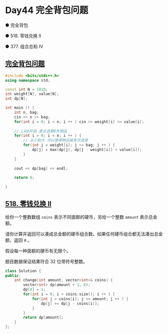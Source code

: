 # Day44 完全背包问题

● 完全背包

● 518. 零钱兑换 II 

● 377. 组合总和 Ⅳ  

## [完全背包问题](https://www.acwing.com/problem/content/3/)

```cpp
#include <bits/stdc++.h>
using namespace std;

const int N = 1010;
int weight[N], value[N];
int dp[N];

int main () {
    int n, bag;
    cin >> n >> bag;
    for(int i = 0; i < n; i ++ ) cin >> weight[i] >> value[i];
    
    // i从0开始 表示选第0件物品
    for(int i = 0; i < n; i ++ ) {
        // 从小到大 可以使得物品被多次选择
        for(int j = weight[i]; j <= bag; j ++ ) {
            dp[j] = max(dp[j], dp[j - weight[i]] + value[i]);
        }
    }
    
    cout << dp[bag] << endl;
    
    return 0;
    
}	
```

## [518. 零钱兑换 II](https://leetcode.cn/problems/coin-change-ii/)

给你一个整数数组 `coins` 表示不同面额的硬币，另给一个整数 `amount` 表示总金额。

请你计算并返回可以凑成总金额的硬币组合数。如果任何硬币组合都无法凑出总金额，返回 `0` 。

假设每一种面额的硬币有无限个。 

题目数据保证结果符合 32 位带符号整数。

```cpp
class Solution {
public:
    int change(int amount, vector<int>& coins) {
        vector<int> dp(amount + 1, 0);
        dp[0] = 1;
        for(int i = 0; i < coins.size(); i ++ ) {
            for(int j = coins[i]; j <= amount; j ++ ) {
                dp[j] += dp[j - coins[i]];
            }
        }
        return dp[amount];
    }
};
```

